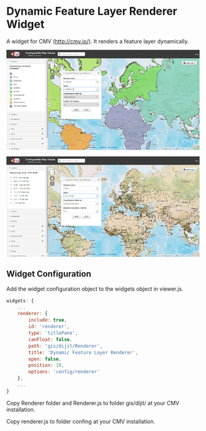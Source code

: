 # Dynamic Feature Layer Renderer Widget
A widget for CMV (http://cmv.io/). It renders a feature layer dynamically.

![alt tag](https://github.com/vojvod/CMV_Renderer_Widget/blob/master/img1.jpg)

![alt tag](https://github.com/vojvod/CMV_Renderer_Widget/blob/master/img2.jpg)

## Widget Configuration
Add the widget configuration object to the widgets object in viewer.js.
```javascript
widgets: {
    ...
    renderer: {
        include: true,
        id: 'renderer',
        type: 'titlePane',
        canFloat: false,
        path: 'gis/dijit/Renderer',
        title: 'Dynamic Feature Layer Renderer',
        open: false,
        position: 10,
        options: 'config/renderer'
    },
    ...
}
```
Copy Renderer folder and Renderer.js to folder gis/dijit/ at your CMV installation.

Copy renderer.js to folder confing at your CMV installation.
